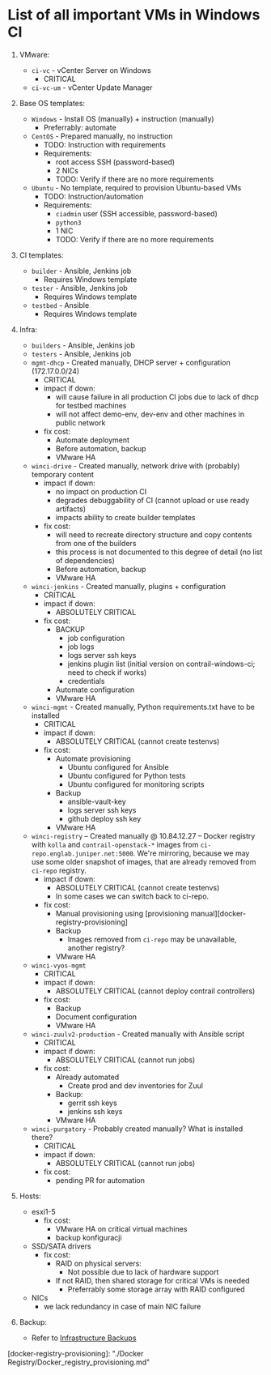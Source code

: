 # List of all important VMs in Windows CI

1. VMware:
    * `ci-vc` - vCenter Server on Windows
        * CRITICAL
    * `ci-vc-um` - vCenter Update Manager

2. Base OS templates:
    * `Windows` - Install OS (manually) + instruction (manually)
        * Preferrably: automate
    * `CentOS` - Prepared manually, no instruction
        * TODO: Instruction with requirements
        * Requirements:
            * root access SSH (password-based)
            * 2 NICs
            * TODO: Verify if there are no more requirements
    * `Ubuntu` - No template, required to provision Ubuntu-based VMs
        * TODO: Instruction/automation
        * Requirements:
            * `ciadmin` user (SSH accessible, password-based)
            * `python3`
            * 1 NIC
            * TODO: Verify if there are no more requirements

3. CI templates:
    * `builder` - Ansible, Jenkins job
        * Requires Windows template
    * `tester` - Ansible, Jenkins job
        * Requires Windows template 
    * `testbed` - Ansible
        * Requires Windows template

4. Infra:
    * `builders` - Ansible, Jenkins job
    * `testers` - Ansible, Jenkins job
    * `mgmt-dhcp` - Created manually, DHCP server + configuration (172.17.0.0/24)
        * CRITICAL
        * impact if down:
            * will cause failure in all production CI jobs due to lack of dhcp for testbed machines
            * will not affect demo-env, dev-env and other machines in public network
        * fix cost:
            * Automate deployment
            * Before automation, backup
            * VMware HA
    * `winci-drive` - Created manually, network drive with (probably) temporary content
        * impact if down: 
            * no impact on production CI
            * degrades debuggability of CI (cannot upload or use ready artifacts)
            * impacts ability to create builder templates
        * fix cost:
            * will need to recreate directory structure and copy contents from one of the builders
            * this process is not documented to this degree of detail (no list of dependencies)
            * Before automation, backup
            * VMware HA
    * `winci-jenkins` - Created manually, plugins + configuration
        * CRITICAL
        * impact if down:
            * ABSOLUTELY CRITICAL
        * fix cost:
            * BACKUP
                * job configuration
                * job logs
                * logs server ssh keys
                * jenkins plugin list (initial version on contrail-windows-ci; need to check if works)
                * credentials
            * Automate configuration
            * VMware HA
    * `winci-mgmt` - Created manually, Python requirements.txt have to be installed
        * CRITICAL
        * impact if down:
            * ABSOLUTELY CRITICAL (cannot create testenvs)
        * fix cost:
            * Automate provisioning 
                * Ubuntu configured for Ansible
                * Ubuntu configured for Python tests
                * Ubuntu configured for monitoring scripts
            * Backup
                * ansible-vault-key
                * logs server ssh keys
                * github deploy ssh key
            * VMware HA
    * `winci-registry` – Created manually @ 10.84.12.27 –
      Docker registry with `kolla` and `contrail-openstack-*` images
      from `ci-repo.englab.juniper.net:5000`.
      We're mirroring, because we may use some older snapshot
      of images, that are already removed from `ci-repo` registry.
        * impact if down:
            * ABSOLUTELY CRITICAL (cannot create testenvs)
            * In some cases we can switch back to ci-repo.
        * fix cost:
            * Manual provisioning using [provisioning manual][docker-registry-provisioning]
            * Backup
                * Images removed from `ci-repo` may be unavailable, another registry?
            * VMware HA
    * `winci-vyos-mgmt`
        * CRITICAL
        * impact if down:
            * ABSOLUTELY CRITICAL (cannot deploy contrail controllers)
        * fix cost:
            * Backup
            * Document configuration
            * VMware HA
    * `winci-zuulv2-production` - Created manually with Ansible script
        * CRITICAL
        * impact if down:
            * ABSOLUTELY CRITICAL (cannot run jobs)
        * fix cost:
            * Already automated
                * Create prod and dev inventories for Zuul
            * Backup:
                * gerrit ssh keys
                * jenkins ssh keys
            * VMware HA
    * `winci-purgatory` - Probably created manually? What is installed there?
        * CRITICAL
        * impact if down:
            * ABSOLUTELY CRITICAL (cannot run jobs)
        * fix cost:
            * pending PR for automation

5. Hosts:
    * esxi1-5
        * fix cost:
            * VMware HA on critical virtual machines
            * backup konfiguracji
    * SSD/SATA drivers
        * fix cost:
            * RAID on physical servers:
                * Not possible due to lack of hardware support
            * If not RAID, then shared storage for critical VMs is needed
                * Preferrably some storage array with RAID configured
    * NICs
        * we lack redundancy in case of main NIC failure

6. Backup:
    * Refer to [Infrastructure Backups][backups]

[backups]: https://github.com/Juniper/contrail-windows-docs/blob/master/doc/ci_admin_guide/Infrastructure_backups.md
[docker-registry-provisioning]: "./Docker Registry/Docker_registry_provisioning.md"
